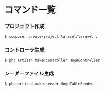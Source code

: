 # コマンド一覧

### プロジェクト作成

```
$ composer create-project laravel/laravel .
```

### コントローラ生成

```
$ php artisan make:controller HogeController
```

### シーダーファイル生成

```
$ php artisan make:seeder HogeTableSeeder
```

